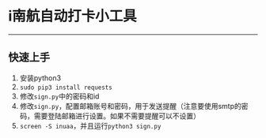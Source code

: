 # i南航自动打卡小工具

----

## 快速上手

1. 安装python3
2. `sudo pip3 install requests`
3. 修改`sign.py`中的密码和id
4. 修改`sign.py`，配置邮箱账号和密码，用于发送提醒（注意要使用smtp的密码，需要登陆邮箱进行设置。如果不需要提醒可以不设置）
5. `screen -S inuaa`，并且运行`python3 sign.py`
